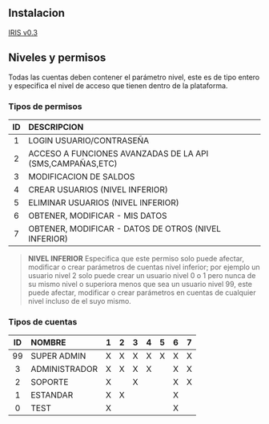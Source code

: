 Instalacion
--------------------
[IRIS v0.3](https://github.com/facebook/react/wiki/Sites-Using-React)


Niveles y permisos
--------------------

Todas las cuentas deben contener el parámetro nivel, este es de tipo entero 
y especifica el nivel de acceso que tienen dentro de la plataforma.


### Tipos de permisos

| ID|             DESCRIPCION                                    |
|:-:| :--------------------------------------------------------- |
| 1 | LOGIN USUARIO/CONTRASEÑA   	                     	         |
| 2 | ACCESO A FUNCIONES AVANZADAS DE LA API (SMS,CAMPAÑAS,ETC)  |
| 3 | MODIFICACION DE SALDOS		                     	           |
| 4 | CREAR USUARIOS (NIVEL INFERIOR)                       	   |
| 5 | ELIMINAR USUARIOS (NIVEL INFERIOR)                    	   |
| 6 | OBTENER, MODIFICAR - MIS DATOS                        	   |
| 7 | OBTENER, MODIFICAR - DATOS DE OTROS (NIVEL INFERIOR)  	   |

> **NIVEL INFERIOR** Especifica que este permiso solo puede afectar, modificar o crear parámetros de cuentas nivel inferior; por ejemplo un usuario nivel 2 solo puede  crear un usuario nivel 0 o 1 pero nunca de su mismo nivel o superiora menos que sea un usuario nivel 99, este puede afectar, modificar o crear parámetros en cuentas de cualquier nivel incluso de el suyo mismo.

### Tipos de cuentas

| ID |       NOMBRE    | 1 | 2 | 3 | 4 | 5 | 6 | 7 |
|:--:|:----------------|:-:|:-:|:-:|:-:|:-:|:-:|:-:|
| 99 | SUPER ADMIN     | X | X | X | X | X | X | X |
| 3  | ADMINISTRADOR   | X | X | X | X |   | X | X |
| 2  | SOPORTE         | X |   | X |   |   | X | X |
| 1  | ESTANDAR        | X | X |   |   |   | X |   |
| 0  | TEST            | X |   |   |   |   | X |   |
